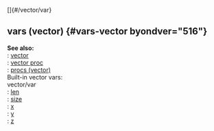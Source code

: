 []{#/vector/var}    
## vars (vector) {#vars-vector byondver="516"}    
**See also:**    
:   [vector](/ref/vector/vector.md)    
:   [vector proc](/ref/proc/vector/vector.md)    
:   [procs (vector)](/ref/vector/proc/proc.md)    
Built-in vector vars:    
vector/var    
:   [len](/ref/vector/var/len/len.md)    
:   [size](/ref/vector/var/size/size.md)    
:   [x](/ref/vector/var/x/x.md)    
:   [y](/ref/vector/var/y/y.md)    
:   [z](/ref/vector/var/z/z.md)  